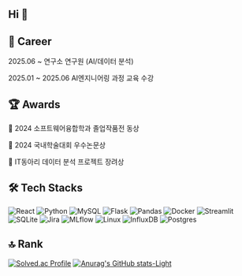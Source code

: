 ## Hi 👋

## 🧩 Career
2025.06 ~ 연구소 연구원 (AI/데이터 분석)

2025.01 ~ 2025.06 AI엔지니어링 과정 교육 수강


## 🏆 Awards
🥉 2024 소프트웨어융합학과 졸업작품전 동상

🥇 2024 국내학술대회 우수논문상

🥉 IT동아리 데이터 분석 프로젝트 장려상


## 🛠️ Tech Stacks
![React](https://img.shields.io/badge/react-%2320232a.svg?style=for-the-badge&logo=react&logoColor=%2361DAFB) ![Python](https://img.shields.io/badge/python-000000.svg?&style=for-the-badge&logo=python&logoColor=F7DF1E) ![MySQL](https://img.shields.io/badge/mysql-00618A.svg?style=for-the-badge&logo=mysql&logoColor=white) ![Flask](https://img.shields.io/badge/flask-444444.svg?style=for-the-badge&logo=flask&logoColor=white) ![Pandas](https://img.shields.io/badge/pandas-8A4182.svg?style=for-the-badge&logo=pandas&logoColor=white) ![Docker](https://img.shields.io/badge/docker-2496ED.svg?style=for-the-badge&logo=docker&logoColor=white) ![Streamlit](https://img.shields.io/badge/Streamlit-FF5C5C.svg?style=for-the-badge&logo=streamlit&logoColor=white) ![SQLite](https://img.shields.io/badge/sqlite-003B57.svg?style=for-the-badge&logo=sqlite&logoColor=white) ![Jira](https://img.shields.io/badge/jira-0052CC.svg?style=for-the-badge&logo=jira&logoColor=white) ![MLflow](https://img.shields.io/badge/mlflow-00C2A8.svg?style=for-the-badge&logo=mlflow&logoColor=white) ![Linux](https://img.shields.io/badge/Linux-FCC624?style=for-the-badge&logo=linux&logoColor=black) ![InfluxDB](https://img.shields.io/badge/InfluxDB-22ADF6?style=for-the-badge&logo=InfluxDB&logoColor=white) ![Postgres](https://img.shields.io/badge/postgres-49021F?style=for-the-badge&logo=postgresql&logoColor=white)


## 🔝 Rank
<!-- ![Top Langs](https://github-readme-stats.vercel.app/api/top-langs/?username=jihyee0e&layout=compact) -->
[![Solved.ac Profile](http://mazassumnida.wtf/api/generate_badge?boj=jihye0e)](https://solved.ac/jihye0e)
[![Anurag's GitHub stats-Light](https://github-readme-stats.vercel.app/api?username=jihyee0e&show_icons=true&theme=default#gh-light-mode-only)](https://github.com/anuraghazra/github-readme-stats#gh-light-mode-only)

